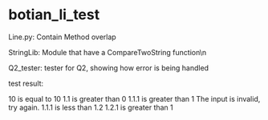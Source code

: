 # botian_li_test
Line.py: Contain Method overlap

StringLib: Module that have a CompareTwoString function\n

Q2_tester: tester for Q2, showing how error is being handled

test result:

10 is equal to 10
1.1 is greater than 0
1.1.1 is greater than 1
The input is invalid, try again.
1.1.1 is less than 1.2
1.2.1 is greater than 1
